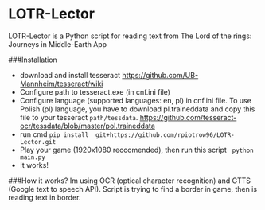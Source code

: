# LOTR-Lector

LOTR-Lector is a Python script for reading text from The Lord of the rings: Journeys in Middle-Earth App

###Installation
* download and install tesseract https://github.com/UB-Mannheim/tesseract/wiki
* Configure path to tesseract.exe (in cnf.ini file)
* Configure language (supported languages: en, pl) in cnf.ini file.
  To use Polish (pl) language, you have to download pl.traineddata and copy this file to your tesseract ```path/tessdata```. https://github.com/tesseract-ocr/tessdata/blob/master/pol.traineddata
* run cmd ``` pip install  git+https://github.com/rpiotrow96/LOTR-Lector.git ```
* Play your game (1920x1080 reccomended), then run this script ``` python main.py```
* It works!


###How it works?
Im using OCR (optical character recognition) and GTTS (Google text to speech API).
Script is trying to find a border in game, then is reading text in border.

